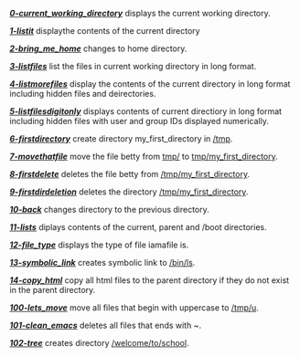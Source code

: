 [***0-current_working_directory***](./0-current_working_directory  
) displays the current working directory.

[***1-listit***](./1-listit) displaythe contents of the current directory
 
[***2-bring_me_home***](./2-bring_me_home) changes to home directory.

[***3-listfiles***](./3-listfiles) list the files in current working directory in long format.

[***4-listmorefiles***](.4-listmorefiles) display the contents of the current directory in long format including hidden files and deirectories.
 
[***5-listfilesdigitonly***](./5-listfilesdigitonly) displays contents of current directiory in long format including hidden files with user and group IDs displayed numerically.


[***6-firstdirectory***](./6-firstdirectory) create directory my_first_directory in [/tmp]().

[***7-movethatfile***](./7-movethatfile) move the file betty from [tmp/]() to [tmp/my_first_directory]().

[***8-firstdelete***](./8-firstdelete) deletes the file betty from [/tmp/my_first_directory]().

[***9-firstdirdeletion***](./9-firstdirdeletion) deletes the directory [/tmp/my_first_directory]().

[***10-back***](./10-back) changes directory to the previous directory.

[***11-lists***](./11-lists) diplays contents of the current, parent and /boot directories.
 
[***12-file_type***](./12-file_type) displays the type of file iamafile is.

[***13-symbolic_link***](./13-symbolic_link) creates symbolic link to [/bin/ls]().

[***14-copy_html***](./14-copy_html) copy all html files to the parent directory if they do not exist in the parent directory.

[***100-lets_move***](./100-lets_move) move all files that begin with uppercase to [/tmp/u]().

[***101-clean_emacs***](./101-clean_emacs) deletes all files that ends with ~.

[***102-tree***](./102-tree) creates directory [/welcome/to/school]().

